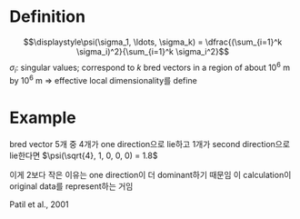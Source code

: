 # Definition
$$\displaystyle\psi(\sigma_1, \ldots, \sigma_k) = \dfrac{(\sum_{i=1}^k \sigma_i)^2}{\sum_{i=1}^k \sigma_i^2}$$
$\sigma_i$: singular values; correspond to $k$ bred vectors in a region of about $10^6$ m by $10^6$ m
$\Rightarrow$ effective local dimensionality를 define

# Example
bred vector 5개 중
	4개가 one direction으로 lie하고
	1개가 second direction으로 lie한다면
	$\psi(\sqrt{4}, 1, 0, 0, 0) = 1.8$

이게 2보다 작은 이유는 one direction이 더 dominant하기 때문임
이 calculation이 original data를 represent하는 거임

Patil et al., 2001